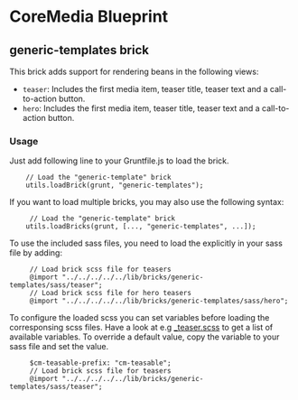 # CoreMedia Blueprint

## generic-templates brick

This brick adds support for rendering beans in the following views:
- `teaser`: Includes the first media item, teaser title, teaser text and a call-to-action button. 
- `hero`: Includes the first media item, teaser title, teaser text and a call-to-action button. 

### Usage

Just add following line to your Gruntfile.js to load the brick.

```
    // Load the "generic-template" brick
    utils.loadBrick(grunt, "generic-templates");
```

If you want to load multiple bricks, you may also use the following syntax:
```
     // Load the "generic-template" brick
    utils.loadBricks(grunt, [..., "generic-templates", ...]);
```

To use the included sass files, you need to load the explicitly in your sass file by adding:
```
     // Load brick scss file for teasers
     @import "../../../../../lib/bricks/generic-templates/sass/teaser";
     // Load brick scss file for hero teasers
     @import "../../../../../lib/bricks/generic-templates/sass/hero";
```
To configure the loaded scss you can set variables before loading the corresponsing scss files.
Have a look at e.g [_teaser.scss](sass/_teaser.scss) to get a list of available variables.
To override a default value, copy the variable to your sass file and set the value.
```
     $cm-teasable-prefix: "cm-teasable";
     // Load brick scss file for teasers
     @import "../../../../../lib/bricks/generic-templates/sass/teaser";
```
